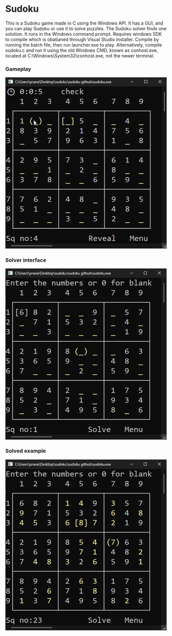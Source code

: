 # Sudoku
This is a Sudoku game made in C using the Windows API. It has a GUI, and you can play Sudoku or use it to solve puzzles. The Sudoku solver finds one solution. It runs in the Windows command prompt.
Requires windows SDK to compile which is obatianed through Visual Studio Installer.
Compile by running the batch file, then run launcher.exe to play. Alternatively, compile sudoku.c and run it using the old Windows CMD, known as conhost.exe, located at C:\Windows\System32\conhost.exe, not the newer terminal.
### Gameplay
![gameplay](https://github.com/pranavgn12/Sudoku/blob/main/screenshots/play_mouse_shown.png)
### Solver interface
![Sudoku solver interface](https://github.com/pranavgn12/Sudoku/blob/main/screenshots/Play.png)
### Solved example
![solved](https://github.com/pranavgn12/Sudoku/blob/main/screenshots/Solver_solved.png)
